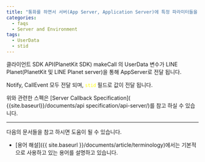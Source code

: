 ```yaml
---
title: "통화를 하면서 서버(App Server, Application Server)에 특정 파라미터들을 전달 하고 싶습니다. 어떻게 할 수 있나요?"
categories:
  - faqs
  - Server and Environment
tags:
  - UserData
  - stid
---
```


클라이언트 SDK API(PlanetKit SDK) makeCall 의 UserData 변수가 LINE Planet(PlanetKit 및 LINE Planet server)을 통해 AppServer로 전달 됩니다. 

Notify, CallEvent 모두 전달 되며, <span style="color:yellow">`stid`</span> 필드로 값이 전달 됩니다. 

위와 관련한 스펙은 [Server Callback Specification]( {{site.baseurl}}/documents/api specification/api-server/)를 참고 하실 수 있습니다.

----

다음의 문서들을 참고 하시면 도움이 될 수 있습니다.
* [용어 해설]({{ site.baseurl }}/documents/article/terminology)에서는 기본적으로 사용하고 있는 용어를 설명하고 있습니다.




